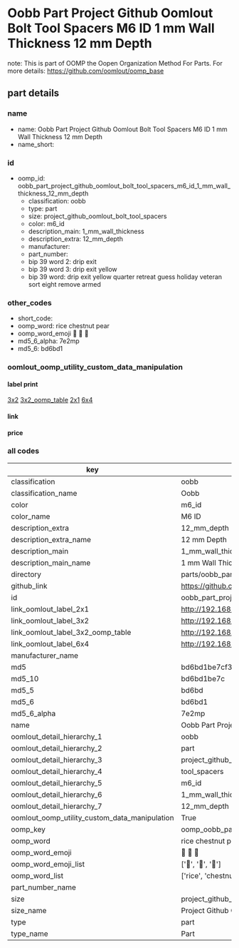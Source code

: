 # Oobb Part Project Github Oomlout Bolt Tool Spacers M6 ID 1 mm Wall Thickness 12 mm Depth  

note: This is part of OOMP the Oopen Organization Method For Parts. For more details: https://github.com/oomlout/oomp_base

##  part details
  







### name
* name: Oobb Part Project Github Oomlout Bolt Tool Spacers M6 ID 1 mm Wall Thickness 12 mm Depth
* name_short: 
### id
* oomp_id: oobb_part_project_github_oomlout_bolt_tool_spacers_m6_id_1_mm_wall_thickness_12_mm_depth
  * classification: oobb
  * type: part
  * size: project_github_oomlout_bolt_tool_spacers
  * color: m6_id
  * description_main: 1_mm_wall_thickness
  * description_extra: 12_mm_depth
  * manufacturer: 
  * part_number: 
  * bip 39 word 2: drip exit
  * bip 39 word 3: drip exit yellow
  * bip 39 word: drip exit yellow quarter retreat guess holiday veteran sort eight remove armed

### other_codes
* short_code: 
* oomp_word: rice chestnut pear
* oomp_word_emoji :rice: :chestnut: :pear:
* md5_6_alpha: 7e2mp
* md5_6: bd6bd1






### oomlout_oomp_utility_custom_data_manipulation
#### label print
[3x2](http://192.168.1.245:1112/?label=oomp%207e2mp)
[3x2_oomp_table](http://192.168.1.108:1112/?label=oomp%207e2mp)
[2x1](http://192.168.1.242:1112/?label=oomp%207e2mp)
[6x4](http://192.168.1.55:1112/?label=oomp%207e2mp)    

#### link

                              

#### price







### all codes 
| key | value |  
| --- | --- |  
| classification | oobb |  
| classification_name | Oobb |  
| color | m6_id |  
| color_name | M6 ID |  
| description_extra | 12_mm_depth |  
| description_extra_name | 12 mm Depth |  
| description_main | 1_mm_wall_thickness |  
| description_main_name | 1 mm Wall Thickness |  
| directory | parts/oobb_part_project_github_oomlout_bolt_tool_spacers_m6_id_1_mm_wall_thickness_12_mm_depth |  
| github_link | https://github.com/oomlout/oomlout_oomp_part_src/tree/main/parts/oobb_part_project_github_oomlout_bolt_tool_spacers_m6_id_1_mm_wall_thickness_12_mm_depth |  
| id | oobb_part_project_github_oomlout_bolt_tool_spacers_m6_id_1_mm_wall_thickness_12_mm_depth |  
| link_oomlout_label_2x1 | http://192.168.1.242:1112/?label=oomp%207e2mp |  
| link_oomlout_label_3x2 | http://192.168.1.245:1112/?label=oomp%207e2mp |  
| link_oomlout_label_3x2_oomp_table | http://192.168.1.108:1112/?label=oomp%207e2mp |  
| link_oomlout_label_6x4 | http://192.168.1.55:1112/?label=oomp%207e2mp |  
| manufacturer_name |  |  
| md5 | bd6bd1be7cf32d999ddc0af7fe13fa19 |  
| md5_10 | bd6bd1be7c |  
| md5_5 | bd6bd |  
| md5_6 | bd6bd1 |  
| md5_6_alpha | 7e2mp |  
| name | Oobb Part Project Github Oomlout Bolt Tool Spacers M6 ID 1 mm Wall Thickness 12 mm Depth |  
| oomlout_detail_hierarchy_1 | oobb |  
| oomlout_detail_hierarchy_2 | part |  
| oomlout_detail_hierarchy_3 | project_github_bolt |  
| oomlout_detail_hierarchy_4 | tool_spacers |  
| oomlout_detail_hierarchy_5 | m6_id |  
| oomlout_detail_hierarchy_6 | 1_mm_wall_thickness |  
| oomlout_detail_hierarchy_7 | 12_mm_depth |  
| oomlout_oomp_utility_custom_data_manipulation | True |  
| oomp_key | oomp_oobb_part_project_github_oomlout_bolt_tool_spacers_m6_id_1_mm_wall_thickness_12_mm_depth |  
| oomp_word | rice chestnut pear |  
| oomp_word_emoji | :rice: :chestnut: :pear: |  
| oomp_word_emoji_list | [':rice:', ':chestnut:', ':pear:'] |  
| oomp_word_list | ['rice', 'chestnut', 'pear'] |  
| part_number_name |  |  
| size | project_github_oomlout_bolt_tool_spacers |  
| size_name | Project Github Oomlout Bolt Tool Spacers |  
| type | part |  
| type_name | Part |  
